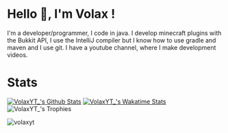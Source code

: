 # Hello 👋, I'm Volax !
I'm a developer/programmer, I code in java. 
I develop minecraft plugins with the Bukkit API, I use the IntelliJ compiler but I know how to use gradle and maven and I use git.
I have a youtube channel, where I make development videos.

# Stats
[![VolaxYT_'s Github Stats](https://github-readme-stats.vercel.app/api?username=volaxyt&show_icons=true&hide_border=true&theme=radical&count_private=true)](https://github.com/anuraghazra/github-readme-stats)
[![VolaxYT_'s Wakatime Stats](https://github-readme-stats.vercel.app/api/wakatime?username=Volax)](https://github.com/anuraghazra/github-readme-stats)
![VolaxYT_'s Trophies](https://github-profile-trophy.vercel.app/?username=volaxyt&theme=onedark&no-frame=true&no-bg=true)

<p align="left"> <img src="https://komarev.com/ghpvc/?username=volaxyt" alt="volaxyt" /> </p>  

